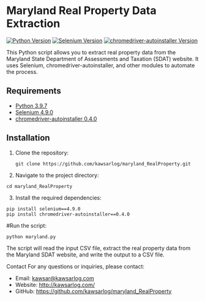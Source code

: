 # Maryland Real Property Data Extraction

[![Python Version](https://img.shields.io/badge/python-3.9.7-blue.svg)](https://www.python.org/downloads/release/python-397/)
[![Selenium Version](https://img.shields.io/badge/selenium-4.9.0-green.svg)](https://pypi.org/project/selenium/4.9.0/)
[![chromedriver-autoinstaller Version](https://img.shields.io/badge/chromedriver--autoinstaller-0.4.0-orange.svg)](https://pypi.org/project/chromedriver-autoinstaller/0.4.0/)

This Python script allows you to extract real property data from the Maryland State Department of Assessments and Taxation (SDAT) website. It uses Selenium, chromedriver-autoinstaller, and other modules to automate the process.

## Requirements

- [Python 3.9.7](https://www.python.org/downloads/release/python-397/)
- [Selenium 4.9.0](https://pypi.org/project/selenium/4.9.0/)
- [chromedriver-autoinstaller 0.4.0](https://pypi.org/project/chromedriver-autoinstaller/0.4.0/)


## Installation

1. Clone the repository:

   ```shell
   git clone https://github.com/kawsarlog/maryland_RealProperty.git
   ```
2. Navigate to the project directory:

  ```shell
  cd maryland_RealProperty
  ```
3. Install the required dependencies:

  ```shell
  pip install selenium==4.9.0
  pip install chromedriver-autoinstaller==0.4.0
  ```


#Run the script:

  ```shell
  python maryland.py
  ```
The script will read the input CSV file, extract the real property data from the Maryland SDAT website, and write the output to a CSV file.

Contact
For any questions or inquiries, please contact:

- Email: kawsar@kawsarlog.com
- Website: http://kawsarlog.com/
- GitHub: https://github.com/kawsarlog/maryland_RealProperty
